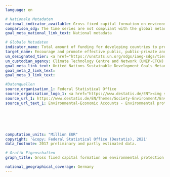 ```yaml
---
language: en

# Nationale Metadaten
national_indicator_available: Gross fixed capital formation on environmental protection
comparison_sdg: The time series are not compliant with the global metadata, but provide additional information.
goal_meta_national_link_text: National metadata

# Globale Metadaten
indicator_name: Total amount of funding for developing countries to promote the development, transfer, dissemination and diffusion of environmentally sound technologies
target_name: Encourage and promote effective public, public-private and civil society partnerships, building on the experience and resourcing strategies of partnerships
un_designated_tier: <a href="https://unstats.un.org/sdgs/iaeg-sdgs/tier-classification/" title="Click here for more information on the UN tier classification.">Tier II</a>
un_custodian_agency: Climate Technology Centre and Network (UNEP-CTCN)
goal_meta_link_text: United Nations Sustainable Development Goals Metadata
goal_meta_2_link_text: 
goal_meta_3_link_text: 

#Datenquellen
source_organisation_1: Federal Statistical Office
source_organisation_logo_1: <a href="https://www.destatis.de/EN"><img src="https://g205sdgs.github.io/sdg-indicators/public/OrgImgEn/destatis.png" alt="Logo destatis" style="height:60px; width:148px" /></a>
source_url_1: https://www.destatis.de/EN/Themes/Society-Environment/Environment/Environmental-Protection-Measures/Tables/environmental-protection-expenditure.html
source_url_text_1: Environmental-Economic Accounts - Environmental protection expenditure






computation_units: "Million EUR"
copyright: '&copy; Federal Statistical Office (Destatis), 2021'
data_footnote: 2017 preliminary and partly estimated data.

# Grafik Eigenschaften
graph_title: Gross fixed capital formation on environmental protection

national_geographical_coverage: Germany
---
```


<span></span>